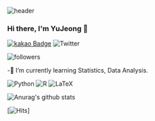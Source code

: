 ![header](https://capsule-render.vercel.app/api?type=wave&color=auto&height=300&section=header&text=capsule%20render&fontSize=90)

### Hi there, I'm YuJeong 👋 

[![kakao Badge](https://img.shields.io/badge/Kakao-#FFCD00?style=flat-square&logo=Kakao&logoColor=white&link=eeyem@kakao.com)](eeyem@kakao.com)
<img alt="Twitter" src="https://img.shields.io/badge/<handle>%20-%231DA1F2.svg?&style=for-the-badge&logo=Twitter&logoColor=white"/>


![followers](https://img.shields.io/github/followers/syj970?color=lightgrey&label=followers&style=social)


-🌱 I’m currently learning Statistics, Data Analysis.

 
<img alt="Python" src="https://img.shields.io/badge/python%20-%2314354C.svg?&style=for-the-badge&logo=python&logoColor=white"/>
<img alt="R" src="https://img.shields.io/badge/r-%23276DC3.svg?&style=for-the-badge&logo=r&logoColor=white"/>
<img alt="LaTeX" src="https://img.shields.io/badge/latex%20-%23008080.svg?&style=for-the-badge&logo=latex&logoColor=white"/>
 
 
![Anurag's github stats](https://github-readme-stats.vercel.app/api?username=syj970&show_icons=true&theme=cobalt)

[![Hits](https://hits.seeyoufarm.com/api/count/incr/badge.svg?url=https%3A%2F%2Fgithub.com%2Fsyj970&count_bg=%2379C83D&title_bg=%23555555&icon=&icon_color=%23E7E7E7&title=hits&edge_flat=false)]







<!--
**syj970/syj970** is a ✨ _special_ ✨ repository because its `README.md` (this file) appears on your GitHub profile.

Here are some ideas to get you started:

- 🔭 I’m currently working on ...
- 👯 I’m looking to collaborate on ...
- 🤔 I’m looking for help with ...
- 💬 Ask me about ...
- 📫 How to reach me: ...
- 😄 Pronouns: ...
- ⚡ Fun fact: ...
-->


